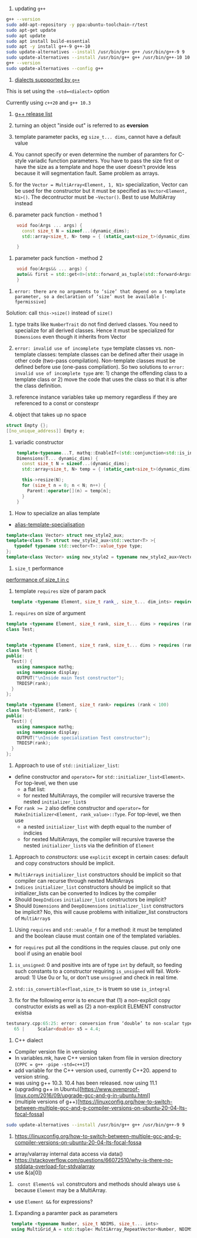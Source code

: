 
1. updating `g++`

```bash
g++ --version
sudo add-apt-repository -y ppa:ubuntu-toolchain-r/test
sudo apt-get update
sudo apt update
sudo apt install build-essential
sudo apt -y install g++-9 g++-10
sudo update-alternatives --install /usr/bin/g++ g++ /usr/bin/g++-9 9
sudo update-alternatives --install /usr/bin/g++ g++ /usr/bin/g++-10 10
g++ --version
sudo update-alternatives --config g++
```

1. [dialects suppported by `g++`](https://gcc.gnu.org/onlinedocs/gcc/C-Dialect-Options.html)

This is set using the `-std=<dialect>`  option

Currently using `c++20` and `g++ 10.3`

1. [g++ release list](https://gcc.gnu.org/releases.html)

1. turning an object "inside out" is referred to as __eversion__

1. template parameter packs, eg `size_t... dims`, cannot have a default value

1. You cannot specify or even determine the number of paramters for C-style variadic function parameters.  You have to pass the size first or have the size as a template and hope the user doesn't provide less because it will segmentation fault.  Same problem as arrays.

1. for the `Vector = MultiArray<Element, 1, N1>` specialization, Vector can be used for the constructor but it must be specified as `Vector<Element, N1>()`. The decontructor must be `~Vector()`. Best to use MultiArray instead


1. parameter pack function - method 1
```C++
    void foo(Args ... args) {
      const size_t N = sizeof...(dynamic_dims);
      std::array<size_t, N> temp = { (static_cast<size_t>(dynamic_dims))... };

    }
```

1. parameter pack function - method 2
```C++
    void foo(Args&& ... args) {
    auto&& first = std::get<0>(std::forward_as_tuple(std::forward<Args>(args)...));
    }
```

1. `error: there are no arguments to ‘size’ that depend on a template parameter, so a declaration of ‘size’ must be available [-fpermissive]`

Solution:  call `this->size()` instead of `size()`

    
1. type traits like `NumberTrait` do not find derived classes.  You need to specialize for all derived classes. Hence it must be specialized for `Dimensions` even though it inherits from Vector

1. `error: invalid use of incomplete type` template classes vs. non-template classes: template classes can be defined after their usage in other code (two-pass compilation).   Non-template classes must be defined before use (one-pass compilation).    So two solutions to `error: invalid use of incomplete type` are: 1) change the offending class to a template class or 2) move the code that uses the class so that it is after the class definition.

1. reference instance variables take up memory regardless if they are referenced to a const or constexpr

1. object that takes up no space

```C++
struct Empty {}; 
[[no_unique_address]] Empty e;
```

1. variadic constructor

```C++
    template<typename...T, mathq::EnableIf<(std::conjunction<std::is_integral<T>...>::value)> = 0>
    Dimensions(T... dynamic_dims) {
      const size_t N = sizeof...(dynamic_dims);
      std::array<size_t, N> temp = { (static_cast<size_t>(dynamic_dims))... };

      this->resize(N);
      for (size_t n = 0; n < N; n++) {
        Parent::operator[](n) = temp[n];
      }
    }
```

1. How to specialize an alias template
  * [alias-template-specialisation](https://stackoverflow.com/questions/6622452/alias-template-specialisation)
```C++
template<class Vector> struct new_style2_aux;
template<class T> struct new_style2_aux<std::vector<T> >{
   typedef typename std::vector<T>::value_type type;
};
template<class Vector> using new_style2 = typename new_style2_aux<Vector>::type;
```

1. `size_t` performance

[performance of size_t in c](https://stackoverflow.com/questions/17384606/performance-of-size-t-in-c)

1. template `requires` size of param pack

```C++
  template <typename Element, size_t rank_, size_t... dim_ints> requires (sizeof...(dim_ints) > 0)
```

1. `requires` on size of argument

```C++
template <typename Element, size_t rank, size_t... dims > requires (rank < 100)
class Test;


template <typename Element, size_t rank, size_t... dims > requires (rank < 100)
class Test {
public:
  Test() {
    using namespace mathq;
    using namespace display;
    OUTPUT("\nInside main Test constructor");
    TRDISP(rank);
  }
};

template <typename Element, size_t rank> requires (rank < 100)
class Test<Element, rank> {
public:
  Test() {
    using namespace mathq;
    using namespace display;
    OUTPUT("\nInside specialization Test constructor");
    TRDISP(rank);
  }
};
```

1.  Approach to use of `std::initializer_list`:
  * define constructor and `operator=` for `std::initializer_list<Element>`. For top-level, we then use 
    * a flat list:
    * for nexted MultiArrays, the compiler will recursive traverse the nested `initializer_list`s
  * For `rank >= 2` also define constructor and `operator=` for `MakeInitializer<Element, rank_value>::Type`. For top-level, we then use 
    * a nested `initializer_list` with depth equal to the number of indicies
    * for nexted MultiArrays, the compiler will recursive traverse the nested `initializer_list`s via the definition of `Element`

1. Approach to *constructors*: use `explicit` except in certain cases: default and copy constructors should be implicit.
  * `MultiArray`s `initializer_list` constructors should be implicit so that compiler can recurse through nexted MultiArrays
  * `Indices` `initializer_list` constructors should be implicit so that initializer_lists can be converted to Indices by the compiler
  * Should `DeepIndices` `initializer_list` constructors be implicit? 
  * Should `Dimensions` and `DeepDimensions` `initializer_list` constructors be implicit? No, this will cause problems with initializer_list constructors of `MultiArray`s

1. Using `requires` and `std::enable_f` for a method: it must be templated and the boolean clause must contain one of the templated variables.
  * for `requires` put all the conditions in the requies clause.  put only one bool if using an enable bool 

1. `is_unsigned`: 0 and positive ints are of type `int` by default, so feeding such constants to a constructor requiring `is_unsigned` will fail.  Work-aroud: 1) Use 0u or 1u, or don't use `unsigned` and check in real time.

1. `std::is_convertible<float,size_t>` is truem so use `is_integral`

1. fix for the following error is to encure that (1) a non-explicit copy constructor exists as well as (2) a non-explicit ELEMENT constructor existsa
```C++
testunary.cpp:65:25: error: conversion from ‘double’ to non-scalar type ‘mathq::Scalar<double>’ {aka ‘mathq::MultiArray<double, 0>’} requested
   65 |     Scalar<double> s5 = 4.4;
```


1. C++ dialect 
  * Compiler version file in versioning
  * In variables.mk, have C++ version taken from file in version directory (`CPPC = g++ -pipe -std=c++17`)
  * add variable for the C++ version used, currently C++20.  append to version string. 
  * was using g++ 10.3.  10.4 has been released. now using 11.1
  * (upgrading g++ in Ubuntu)[https://www.ovenproof-linux.com/2016/09/upgrade-gcc-and-g-in-ubuntu.html]
  * (multiple versions of g++)[https://linuxconfig.org/how-to-switch-between-multiple-gcc-and-g-compiler-versions-on-ubuntu-20-04-lts-focal-fossa]
```bash
sudo update-alternatives --install /usr/bin/g++ g++ /usr/bin/g++-9 9
```
1. https://linuxconfig.org/how-to-switch-between-multiple-gcc-and-g-compiler-versions-on-ubuntu-20-04-lts-focal-fossa
  * array/valarray internal data access via data()
  * https://stackoverflow.com/questions/66072510/why-is-there-no-stddata-overload-for-stdvalarray
  * use &(a[0])



1. ` const Element& val` constrcutors and methods should always use `&` because `Element` may be a MultiArray. 
  * use `Element &&` for expressions?


1. Expanding a paramter pack as parameters

```C++
  template <typename Number, size_t NDIMS, size_t... ints>
  using MultiGrid_A = std::tuple< MultiArray_RepeatVector<Number, NDIMS, ints>...>;
```